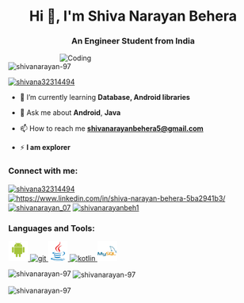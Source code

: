 <h1 align="center">Hi 👋, I'm Shiva Narayan Behera</h1>
<h3 align="center">An Engineer Student from India</h3>
<img align="right" alt="Coding" width="400" src="https://c.tenor.com/NOYF3f82b_gAAAAC/programmer.gif"

<p align="left"> <img src="https://komarev.com/ghpvc/?username=shivanarayan-97&label=Profile%20views&color=0e75b6&style=flat" alt="shivanarayan-97" /> </p>

<p align="left"> <a href="https://twitter.com/shivana32314494" target="blank"><img src="https://img.shields.io/twitter/follow/shivana32314494?logo=twitter&style=for-the-badge" alt="shivana32314494" /></a> </p>

- 🌱 I’m currently learning **Database, Android libraries**

- 💬 Ask me about **Android**, **Java**

- 📫 How to reach me **shivanarayanbehera5@gmail.com**

- ⚡ **I am explorer**

<h3 align="left">Connect with me:</h3>
<p align="left">
<a href="https://twitter.com/shivana32314494" target="blank"><img align="center" src="https://raw.githubusercontent.com/rahuldkjain/github-profile-readme-generator/master/src/images/icons/Social/twitter.svg" alt="shivana32314494" height="30" width="40" /></a>
<a href="https://linkedin.com/in/https://www.linkedin.com/in/shiva-narayan-behera-5ba2941b3/" target="blank"><img align="center" src="https://raw.githubusercontent.com/rahuldkjain/github-profile-readme-generator/master/src/images/icons/Social/linked-in-alt.svg" alt="https://www.linkedin.com/in/shiva-narayan-behera-5ba2941b3/" height="30" width="40" /></a>
<a href="https://instagram.com/shivanarayan_07" target="blank"><img align="center" src="https://raw.githubusercontent.com/rahuldkjain/github-profile-readme-generator/master/src/images/icons/Social/instagram.svg" alt="shivanarayan_07" height="30" width="40" /></a>
<a href="https://www.hackerrank.com/shivanarayanbeh1" target="blank"><img align="center" src="https://raw.githubusercontent.com/rahuldkjain/github-profile-readme-generator/master/src/images/icons/Social/hackerrank.svg" alt="shivanarayanbeh1" height="30" width="40" /></a>
</p>

<h3 align="left">Languages and Tools:</h3>
<p align="left"> <a href="https://developer.android.com" target="_blank" rel="noreferrer"> <img src="https://raw.githubusercontent.com/devicons/devicon/master/icons/android/android-original-wordmark.svg" alt="android" width="40" height="40"/> </a> <a href="https://git-scm.com/" target="_blank" rel="noreferrer"> <img src="https://www.vectorlogo.zone/logos/git-scm/git-scm-icon.svg" alt="git" width="40" height="40"/> </a> <a href="https://www.java.com" target="_blank" rel="noreferrer"> <img src="https://raw.githubusercontent.com/devicons/devicon/master/icons/java/java-original.svg" alt="java" width="40" height="40"/> </a> <a href="https://kotlinlang.org" target="_blank" rel="noreferrer"> <img src="https://www.vectorlogo.zone/logos/kotlinlang/kotlinlang-icon.svg" alt="kotlin" width="40" height="40"/> </a> <a href="https://www.mysql.com/" target="_blank" rel="noreferrer"> <img src="https://raw.githubusercontent.com/devicons/devicon/master/icons/mysql/mysql-original-wordmark.svg" alt="mysql" width="40" height="40"/> </a> </p>

<p><img align="left" src="https://github-readme-stats.vercel.app/api/top-langs?username=shivanarayan-97&show_icons=true&locale=en&layout=compact" alt="shivanarayan-97" /></p>

<p>&nbsp;<img align="center" src="https://github-readme-stats.vercel.app/api?username=shivanarayan-97&show_icons=true&locale=en" alt="shivanarayan-97" /></p>

<p><img align="center" src="https://github-readme-streak-stats.herokuapp.com/?user=shivanarayan-97&" alt="shivanarayan-97" /></p>
